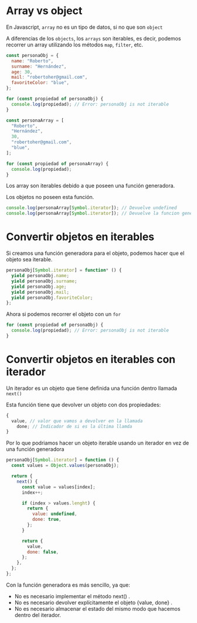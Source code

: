 # Array vs object

En Javascript, `array` no es un tipo de datos, si no que son `object`

A diferencias de los `objects`, los `arrays` son iterables, es decir, podemos recorrer un array utilizando los métodos `map`, `filter`, etc.

```js
const personaObj = {
  name: "Roberto",
  surname: "Hernández",
  age: 30,
  mail: "robertoher@gmail.com",
  favoriteColor: "blue",
};

for (const propiedad of personaObj) {
  console.log(propiedad); // Error: personaObj is not iterable
}

const personaArray = [
  "Roberto",
  "Hernández",
  30,
  "robertoher@gmail.com",
  "blue",
];

for (const propiedad of personaArray) {
  console.log(propiedad);
}
```

Los array son iterables debido a que poseen una función generadora.

Los objetos no poseen esta función.

```js
console.log(personaArray[Symbol.iterator]); // Devuelve undefined
console.log(personaArray[Symbol.iterator]); // Devuelve la funcion generadora
```

# Convertir objetos en iterables

Si creamos una función generadora para el objeto, podemos hacer que el objeto sea iterable.

```js
personaObj[Symbol.iterator] = function* () {
  yield personaObj.name;
  yield personaObj.surname;
  yield personaObj.age;
  yield personaObj.mail;
  yield personaObj.favoriteColor;
};
```

Ahora si podemos recorrer el objeto con un `for`

```js
for (const propiedad of personaObj) {
  console.log(propiedad); // Error: personaObj is not iterable
}
```

# Convertir objetos en iterables con iterador

Un iterador es un objeto que tiene definida una función dentro llamada `next()`

Esta función tiene que devolver un objeto con dos propiedades:

```js
{
  value, // valor que vamos a devolver en la llamada
    done; // Indicador de si es la última llamda
}
```

Por lo que podriamos hacer un objeto iterable usando un iterador en vez de una función generadora

```js
personaObj[Symbol.iterator] = function () {
  const values = Object.values(personaObj);

  return {
    next() {
      const value = values[index];
      index++;

      if (index > values.lenght) {
        return {
          value: undefined,
          done: true,
        };
      }

      return {
        value,
        done: false,
      };
    },
  };
};
```

Con la función generadora es más sencillo, ya que:

- No es necesario implementar el método next() .
- No es necesario devolver explícitamente el objeto {value, done} .
- No es necesario almacenar el estado del mismo modo que hacemos dentro del iterador.
